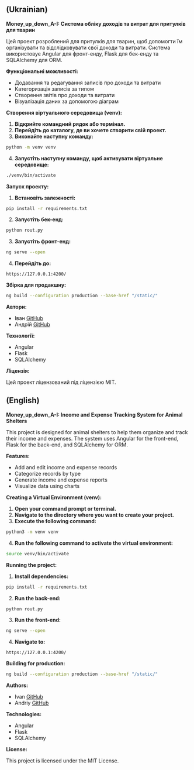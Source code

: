 ## (Ukrainian)

**Money_up_down_A-I: Система обліку доходів та витрат для притулків для тварин**

Цей проект розроблений для притулків для тварин, щоб допомогти їм організувати та відслідковувати свої доходи та витрати. Система використовує Angular для фронт-енду, Flask для бек-енду та SQLAlchemy для ORM.

**Функціональні можливості:**

* Додавання та редагування записів про доходи та витрати
* Категоризація записів за типом
* Створення звітів про доходи та витрати
* Візуалізація даних за допомогою діаграм

**Створення віртуального середовища (venv):**

1. **Відкрийте командний рядок або термінал.**
2. **Перейдіть до каталогу, де ви хочете створити свій проект.**
3. **Виконайте наступну команду:**

```bash
python -m venv venv
```

4. **Запустіть наступну команду, щоб активувати віртуальне середовище:**

```bash
./venv/bin/activate
```

**Запуск проекту:**

1. **Встановіть залежності:**

```bash
pip install -r requirements.txt
```

2. **Запустіть бек-енд:**

```bash
python rout.py
```

3. **Запустіть фронт-енд:**

```bash
ng serve --open
```

4. **Перейдіть до:**

```
https://127.0.0.1:4200/
```

**Збірка для продакшну:**

```bash
ng build --configuration production --base-href "/static/"
```

**Автори:**

* Іван [GitHub](https://github.com/uni123234)
* Андрій [GitHub](https://github.com/Vano0928)

**Технології:**

* Angular
* Flask
* SQLAlchemy

**Ліцензія:**

Цей проект ліцензований під ліцензією MIT.


## (English)

**Money_up_down_A-I: Income and Expense Tracking System for Animal Shelters**

This project is designed for animal shelters to help them organize and track their income and expenses. The system uses Angular for the front-end, Flask for the back-end, and SQLAlchemy for ORM.

**Features:**

* Add and edit income and expense records
* Categorize records by type
* Generate income and expense reports
* Visualize data using charts

**Creating a Virtual Environment (venv):**

1. **Open your command prompt or terminal.**
2. **Navigate to the directory where you want to create your project.**
3. **Execute the following command:**

```bash
python3 -m venv venv
```

4. **Run the following command to activate the virtual environment:**

```bash
source venv/bin/activate
```

**Running the project:**

1. **Install dependencies:**

```bash
pip install -r requirements.txt
```

2. **Run the back-end:**

```bash
python rout.py
```

3. **Run the front-end:**

```bash
ng serve --open
```

4. **Navigate to:**

```
https://127.0.0.1:4200/
```

**Building for production:**

```bash
ng build --configuration production --base-href "/static/"
```

**Authors:**

* Ivan [GitHub](https://github.com/uni123234)
* Andriy [GitHub](https://github.com/Vano0928)

**Technologies:**

* Angular
* Flask
* SQLAlchemy

**License:**

This project is licensed under the MIT License.


